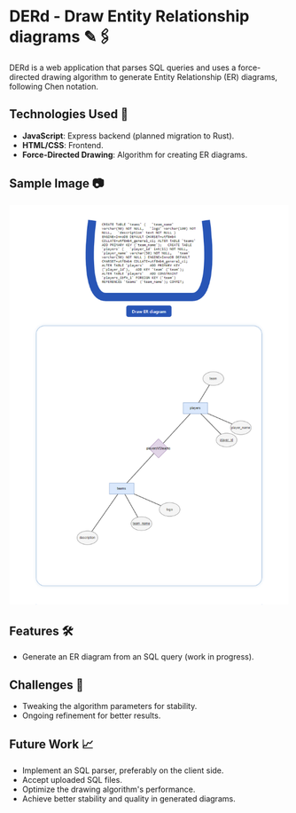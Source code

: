 # DERd - Draw Entity Relationship diagrams ✎🖇️

DERd is a web application that parses SQL queries and uses a force-directed drawing algorithm to generate Entity Relationship (ER) diagrams, following Chen notation.

## Technologies Used 🚀

- **JavaScript**: Express backend (planned migration to Rust).
- **HTML/CSS**: Frontend.
- **Force-Directed Drawing**: Algorithm for creating ER diagrams.

## Sample Image 📷

<p align="center">
  <img src="./readme_pics/sample2.png" alt="Sample Image">
</p>

## Features 🛠️

- Generate an ER diagram from an SQL query (work in progress).

## Challenges 🤯

- Tweaking the algorithm parameters for stability.
- Ongoing refinement for better results.

## Future Work 📈

- Implement an SQL parser, preferably on the client side.
- Accept uploaded SQL files.
- Optimize the drawing algorithm's performance.
- Achieve better stability and quality in generated diagrams.